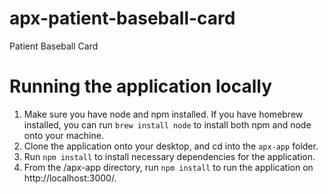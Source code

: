# apx-patient-baseball-card
Patient Baseball Card

# Running the application locally

1. Make sure you have node and npm installed. If you have homebrew installed, you can run ```brew install node``` to install both npm and node onto your machine.
2. Clone the application onto your desktop, and cd into the ```apx-app``` folder.
3. Run ```npm install``` to install necessary dependencies for the application.
4. From the /apx-app directory, run ```npm install``` to run the application on http://localhost:3000/.
